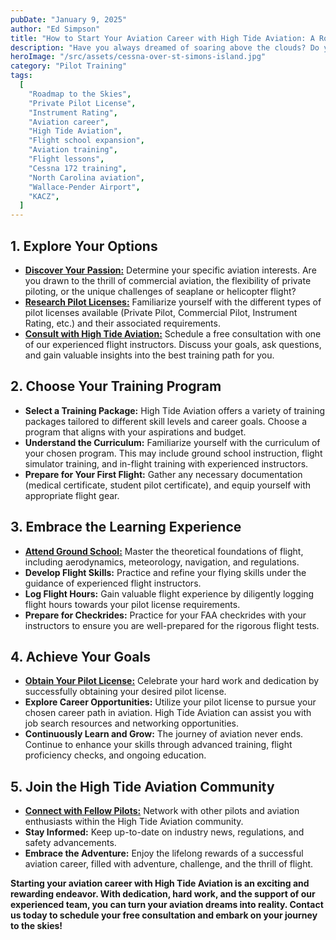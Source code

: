 ```yaml
---
pubDate: "January 9, 2025"
author: "Ed Simpson"
title: "How to Start Your Aviation Career with High Tide Aviation: A Roadmap to the Skies"
description: "Have you always dreamed of soaring above the clouds? Do you yearn for the freedom and adventure of flight? High Tide Aviation offers a pathway to turn your aviation aspirations into reality. This roadmap will guide you through the steps to embark on your aviation career with us."
heroImage: "/src/assets/cessna-over-st-simons-island.jpg"
category: "Pilot Training"
tags:
  [
    "Roadmap to the Skies",
    "Private Pilot License",
    "Instrument Rating",
    "Aviation career",
    "High Tide Aviation",
    "Flight school expansion",
    "Aviation training",
    "Flight lessons",
    "Cessna 172 training",
    "North Carolina aviation",
    "Wallace-Pender Airport",
    "KACZ",
  ]
---
```


## 1. Explore Your Options

- [**Discover Your Passion:**](/first-time-pilots) Determine your specific aviation interests. Are you drawn to the thrill of commercial aviation, the flexibility of private piloting, or the unique challenges of seaplane or helicopter flight?
- [**Research Pilot Licenses:**](/flight-training/private-pilot) Familiarize yourself with the different types of pilot licenses available (Private Pilot, Commercial Pilot, Instrument Rating, etc.) and their associated requirements.
- [**Consult with High Tide Aviation:**](/contact-us) Schedule a free consultation with one of our experienced flight instructors. Discuss your goals, ask questions, and gain valuable insights into the best training path for you.

## 2. Choose Your Training Program

- **Select a Training Package:** High Tide Aviation offers a variety of training packages tailored to different skill levels and career goals. Choose a program that aligns with your aspirations and budget.
- **Understand the Curriculum:** Familiarize yourself with the curriculum of your chosen program. This may include ground school instruction, flight simulator training, and in-flight training with experienced instructors.
- **Prepare for Your First Flight:** Gather any necessary documentation (medical certificate, student pilot certificate), and equip yourself with appropriate flight gear.

## 3. Embrace the Learning Experience

- [**Attend Ground School:**](/flight-training/ground-school) Master the theoretical foundations of flight, including aerodynamics, meteorology, navigation, and regulations.
- **Develop Flight Skills:** Practice and refine your flying skills under the guidance of experienced flight instructors.
- **Log Flight Hours:** Gain valuable flight experience by diligently logging flight hours towards your pilot license requirements.
- **Prepare for Checkrides:** Practice for your FAA checkrides with your instructors to ensure you are well-prepared for the rigorous flight tests.

## 4. Achieve Your Goals

- [**Obtain Your Pilot License:**](/flight-training/private-pilot) Celebrate your hard work and dedication by successfully obtaining your desired pilot license.
- **Explore Career Opportunities:** Utilize your pilot license to pursue your chosen career path in aviation. High Tide Aviation can assist you with job search resources and networking opportunities.
- **Continuously Learn and Grow:** The journey of aviation never ends. Continue to enhance your skills through advanced training, flight proficiency checks, and ongoing education.

## 5. Join the High Tide Aviation Community

- [**Connect with Fellow Pilots:**](https://www.facebook.com/flyhightide) Network with other pilots and aviation enthusiasts within the High Tide Aviation community.
- **Stay Informed:** Keep up-to-date on industry news, regulations, and safety advancements.
- **Embrace the Adventure:** Enjoy the lifelong rewards of a successful aviation career, filled with adventure, challenge, and the thrill of flight.

**Starting your aviation career with High Tide Aviation is an exciting and rewarding endeavor. With dedication, hard work, and the support of our experienced team, you can turn your aviation dreams into reality. Contact us today to schedule your free consultation and embark on your journey to the skies!**
